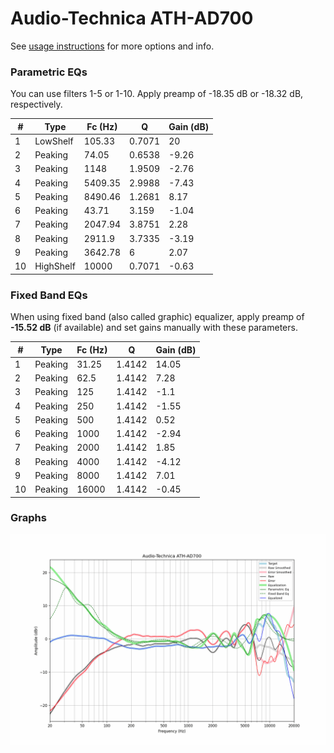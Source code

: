 # Audio-Technica ATH-AD700
See [usage instructions](https://github.com/jaakkopasanen/AutoEq#usage) for more options and info.

### Parametric EQs
You can use filters 1-5 or 1-10. Apply preamp of -18.35 dB or -18.32 dB, respectively.

|   # | Type      |   Fc (Hz) |      Q |   Gain (dB) |
|-----|-----------|-----------|--------|-------------|
|   1 | LowShelf  |    105.33 | 0.7071 |       20    |
|   2 | Peaking   |     74.05 | 0.6538 |       -9.26 |
|   3 | Peaking   |   1148    | 1.9509 |       -2.76 |
|   4 | Peaking   |   5409.35 | 2.9988 |       -7.43 |
|   5 | Peaking   |   8490.46 | 1.2681 |        8.17 |
|   6 | Peaking   |     43.71 | 3.159  |       -1.04 |
|   7 | Peaking   |   2047.94 | 3.8751 |        2.28 |
|   8 | Peaking   |   2911.9  | 3.7335 |       -3.19 |
|   9 | Peaking   |   3642.78 | 6      |        2.07 |
|  10 | HighShelf |  10000    | 0.7071 |       -0.63 |

### Fixed Band EQs
When using fixed band (also called graphic) equalizer, apply preamp of **-15.52 dB** (if available) and set gains manually with these parameters.

|   # | Type    |   Fc (Hz) |      Q |   Gain (dB) |
|-----|---------|-----------|--------|-------------|
|   1 | Peaking |     31.25 | 1.4142 |       14.05 |
|   2 | Peaking |     62.5  | 1.4142 |        7.28 |
|   3 | Peaking |    125    | 1.4142 |       -1.1  |
|   4 | Peaking |    250    | 1.4142 |       -1.55 |
|   5 | Peaking |    500    | 1.4142 |        0.52 |
|   6 | Peaking |   1000    | 1.4142 |       -2.94 |
|   7 | Peaking |   2000    | 1.4142 |        1.85 |
|   8 | Peaking |   4000    | 1.4142 |       -4.12 |
|   9 | Peaking |   8000    | 1.4142 |        7.01 |
|  10 | Peaking |  16000    | 1.4142 |       -0.45 |

### Graphs
![](./Audio-Technica%20ATH-AD700.png)
